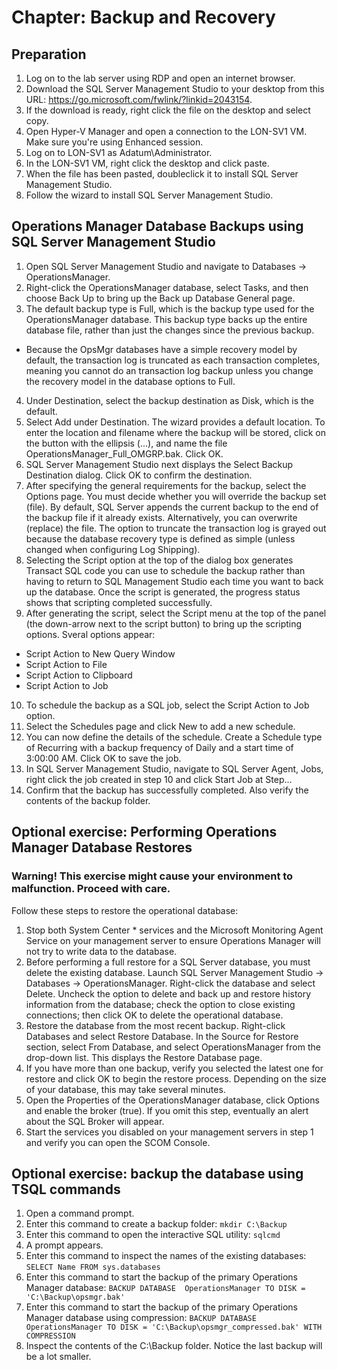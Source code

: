 # Chapter: Backup and Recovery

## Preparation
1. Log on to the lab server using RDP and open an internet browser.
2. Download the SQL Server Management Studio to your desktop from this URL: https://go.microsoft.com/fwlink/?linkid=2043154.
3. If the download is ready, right click the file on the desktop and select copy.
4. Open Hyper-V Manager and open a connection to the LON-SV1 VM. Make sure you're using Enhanced session.
5. Log on to LON-SV1 as Adatum\Administrator.
6. In the LON-SV1 VM, right click the desktop and click paste.
7. When the file has been pasted, doubleclick it to install SQL Server Management Studio. 
8. Follow the wizard to install SQL Server Management Studio.

## Operations Manager Database Backups using SQL Server Management Studio
1. Open SQL Server Management Studio and navigate to Databases -> OperationsManager.
2. Right-click the OperationsManager database, select Tasks, and then choose Back Up to bring up the Back up Database General page.
3. The default backup type is Full, which is the backup type used for the OperationsManager database. This backup type backs up the entire database file, rather than just the changes since the previous backup.
  - Because the OpsMgr databases have a simple recovery model by default, the transaction log is truncated as each transaction completes, meaning you cannot do an transaction log backup unless you change the recovery model in the database options to Full.
4. Under Destination, select the backup destination as Disk, which is the default.
5. Select Add under Destination. The wizard provides a default location. To enter the location and filename where the backup will be stored, click on the button with the ellipsis (...), and name the file OperationsManager_Full_OMGRP.bak. Click OK.
6. SQL Server Management Studio next displays the Select Backup Destination dialog. Click OK to confirm the destination.
7. After specifying the general requirements for the backup, select the Options page. You must decide whether you will override the backup set (file). By default, SQL Server appends the current backup to the end of the backup file if it already exists. Alternatively, you can overwrite (replace) the file. The option to truncate the transaction log is grayed out because the database recovery type is defined as simple (unless changed when configuring Log Shipping).
8. Selecting the Script option at the top of the dialog box generates Transact SQL code you can use to schedule the backup rather than having to return to SQL Management Studio each time you want to back up the database. Once the script is generated, the progress status shows that scripting completed successfully.
9. After generating the script, select the Script menu at the top of the panel (the down-arrow next to the script button) to bring up the scripting options. Sveral options appear:
  - Script Action to New Query Window
  - Script Action to File
  - Script Action to Clipboard
  - Script Action to Job
10. To schedule the backup as a SQL job, select the Script Action to Job option.
11. Select the Schedules page and click New to add a new schedule.
12. You can now define the details of the schedule. Create a Schedule type of Recurring with a backup frequency of Daily and a start time of 3:00:00 AM. Click OK to save the job.
13. In SQL Server Management Studio, navigate to SQL Server Agent, Jobs, right click the job created in step 10 and click Start Job at Step…
14. Confirm that the backup has successfully completed. Also verify the contents of the backup folder.

## Optional exercise: Performing Operations Manager Database Restores
### Warning! This exercise might cause your environment to malfunction. Proceed with care.
Follow these steps to restore the operational database:
1. Stop both System Center * services and the Microsoft Monitoring Agent Service on your management server to ensure Operations Manager will not try to write data to the database.
2. Before performing a full restore for a SQL Server database, you must delete the existing database. Launch SQL Server Management Studio -> Databases -> OperationsManager. Right-click the database and select Delete. Uncheck the option to delete and back up and restore history information from the database; check the option to close existing connections; then click OK to delete the operational database.
3. Restore the database from the most recent backup. Right-click Databases and select Restore Database. In the Source for Restore section, select From Database, and select OperationsManager from the drop-down list. This displays the Restore Database page.
4. If you have more than one backup, verify you selected the latest one for restore and click OK to begin the restore process. Depending on the size of your database, this may take several minutes.
5. Open the Properties of the OperationsManager database, click Options and enable the broker (true). If you omit this step, eventually an alert about the SQL Broker will appear.
6. Start the services you disabled on your management servers in step 1 and verify you can open the SCOM Console.

## Optional exercise: backup the database using TSQL commands
1. Open a command prompt.
2. Enter this command to create a backup folder: ```mkdir C:\Backup```
3. Enter this command to open the interactive SQL utility: ```sqlcmd```
4. A prompt appears.
5. Enter this command to inspect the names of the existing databases: ```SELECT Name FROM sys.databases```
5. Enter this command to start the backup of the primary Operations Manager database: ```BACKUP DATABASE  OperationsManager TO DISK = 'C:\Backup\opsmgr.bak'```
5. Enter this command to start the backup of the primary Operations Manager database using compression: ```BACKUP DATABASE  OperationsManager TO DISK = 'C:\Backup\opsmgr_compressed.bak' WITH COMPRESSION```
6. Inspect the contents of the C:\Backup folder. Notice the last backup will be a lot smaller.
